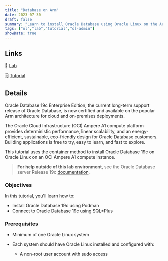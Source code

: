 ```yaml
---
title: "Database on Arm"
date: 2023-07-30
draft: false
summary: "Learn to install Oracle Database using Oracle Linux on the Arm architecture."
tags: ["ol","lab","tutorial","ol-admin"]
showDate: true
---
```


## Links

:crescent_moon: [Lab](https://luna.oracle.com/lab/2a32f4bb-2cd1-4f9f-a900-db8f147c0b14)

:spiral_notepad: [Tutorial](https://docs.oracle.com/en/learn/ol-db-arm)

## Details

Oracle Database 19c Enterprise Edition, the current long-term support release of Oracle Database, is now certified and available on the popular Arm architecture for cloud and on-premises deployments.  

The Oracle Cloud Infrastructure (OCI) Ampere A1 compute platform provides deterministic performance, linear scalability, and an energy-efficient, sustainable, eco-friendly design for Oracle Database customers. Building applications is free to try, easy to learn, and fast to explore.

This tutorial uses the container method to install Oracle Database 19c on Oracle Linux on an OCI Ampere A1 compute instance.

> **For help outside of this lab environment**, see the Oracle Database server Release 19c [documentation](http://docs.oracle.com/en/database/).

### Objectives

In this tutorial, you'll learn how to:

- Install Oracle Database 19c using Podman
- Connect to Oracle Database 19c using SQL*Plus

### Prerequisites

- Minimum of one Oracle Linux system

- Each system should have Oracle Linux installed and configured with:
   - A non-root user account with sudo access
